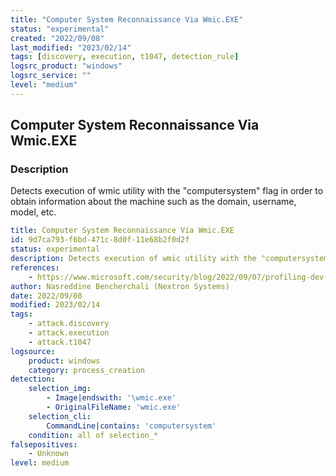 ```yaml
---
title: "Computer System Reconnaissance Via Wmic.EXE"
status: "experimental"
created: "2022/09/08"
last_modified: "2023/02/14"
tags: [discovery, execution, t1047, detection_rule]
logsrc_product: "windows"
logsrc_service: ""
level: "medium"
---
```


## Computer System Reconnaissance Via Wmic.EXE

### Description

Detects execution of wmic utility with the "computersystem" flag in order to obtain information about the machine such as the domain, username, model, etc.

```yml
title: Computer System Reconnaissance Via Wmic.EXE
id: 9d7ca793-f6bd-471c-8d0f-11e68b2f0d2f
status: experimental
description: Detects execution of wmic utility with the "computersystem" flag in order to obtain information about the machine such as the domain, username, model, etc.
references:
    - https://www.microsoft.com/security/blog/2022/09/07/profiling-dev-0270-phosphorus-ransomware-operations/
author: Nasreddine Bencherchali (Nextron Systems)
date: 2022/09/08
modified: 2023/02/14
tags:
    - attack.discovery
    - attack.execution
    - attack.t1047
logsource:
    product: windows
    category: process_creation
detection:
    selection_img:
        - Image|endswith: '\wmic.exe'
        - OriginalFileName: 'wmic.exe'
    selection_cli:
        CommandLine|contains: 'computersystem'
    condition: all of selection_*
falsepositives:
    - Unknown
level: medium

```
